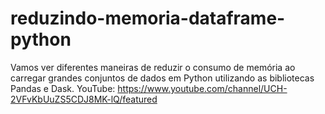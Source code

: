 # reduzindo-memoria-dataframe-python
Vamos ver diferentes maneiras de reduzir o consumo de memória ao carregar grandes conjuntos de dados em Python utilizando as bibliotecas  Pandas e Dask. YouTube: https://www.youtube.com/channel/UCH-2VFvKbUuZS5CDJ8MK-lQ/featured
